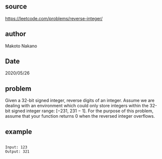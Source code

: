 ## source
https://leetcode.com/problems/reverse-integer/

## author
Makoto Nakano

## Date
2020/05/26

## problem  
Given a 32-bit signed integer, reverse digits of an integer.
Assume we are dealing with an environment which could only store integers within the 32-bit signed integer range: [−231,  231 − 1]. For the purpose of this problem, assume that your function returns 0 when the reversed integer overflows.

## example
<code>
Input: 123
Output: 321
</code>